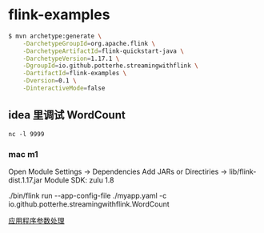 # flink-examples

```sh
$ mvn archetype:generate \
    -DarchetypeGroupId=org.apache.flink \
    -DarchetypeArtifactId=flink-quickstart-java \
    -DarchetypeVersion=1.17.1 \
    -DgroupId=io.github.potterhe.streamingwithflink \
    -DartifactId=flink-examples \
    -Dversion=0.1 \
    -DinteractiveMode=false
```

## idea 里调试 WordCount

```shell
nc -l 9999
```

### mac m1

Open Module Settings -> Dependencies
    Add JARs or Directiries -> lib/flink-dist.1.17.jar
    Module SDK: zulu 1.8


./bin/flink run --app-config-file ./myapp.yaml -c io.github.potterhe.streamingwithflink.WordCount 

[应用程序参数处理](https://nightlies.apache.org/flink/flink-docs-master/zh/docs/dev/datastream/application_parameters/)